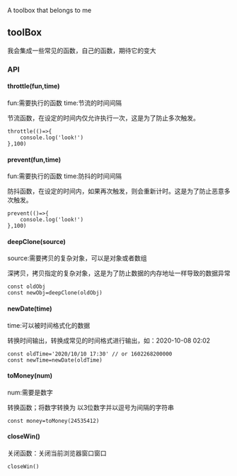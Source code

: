 A toolbox that belongs to me

## toolBox

我会集成一些常见的函数，自己的函数，期待它的变大

### API

#### throttle(fun,time)

fun:需要执行的函数 time:节流的时间间隔

节流函数，在设定的时间内仅允许执行一次，这是为了防止多次触发。
```
throttle(()=>{
    console.log('look!')
},100)
```

#### prevent(fun,time)

fun:需要执行的函数 time:防抖的时间间隔

防抖函数，在设定的时间内，如果再次触发，则会重新计时。这是为了防止恶意多次触发。
```
prevent(()=>{
    console.log('look!')
},100)
```

#### deepClone(source)

source:需要拷贝的复杂对象，可以是对象或者数组

深拷贝，拷贝指定的复杂对象，这是为了防止数据的内存地址一样导致的数据异常

```
const oldObj
const newObj=deepClone(oldObj)
```

#### newDate(time)

time:可以被时间格式化的数据

转换时间输出，转换成常见的时间格式进行输出，如：2020-10-08 02:02

```
const oldTime='2020/10/10 17:30' // or 1602268200000
const newTime=newDate(oldTime)
```
#### toMoney(num)

num:需要是数字

转换函数；将数字转换为 以3位数字并以逗号为间隔的字符串

```
const money=toMoney(24535412)
```

#### closeWin()

关闭函数：关闭当前浏览器窗口窗口

```
closeWin()
```

